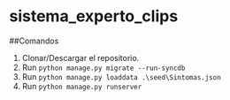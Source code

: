 # sistema_experto_clips

##Comandos
1. Clonar/Descargar el repositorio.
2. Run `python manage.py migrate --run-syncdb`
3. Run `python manage.py loaddata .\seed\Sintomas.json`
4. Run `python manage.py runserver`
